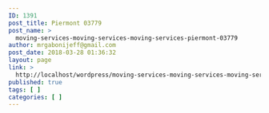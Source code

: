 ```yaml
---
ID: 1391
post_title: Piermont 03779
post_name: >
  moving-services-moving-services-moving-services-piermont-03779
author: mrgabonijeff@gmail.com
post_date: 2018-03-28 01:36:32
layout: page
link: >
  http://localhost/wordpress/moving-services-moving-services-moving-services-piermont-03779/
published: true
tags: [ ]
categories: [ ]
---
```

